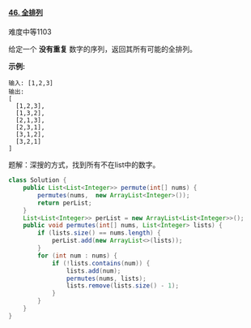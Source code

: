 #### [46. 全排列](https://leetcode-cn.com/problems/permutations/)

难度中等1103

给定一个 **没有重复** 数字的序列，返回其所有可能的全排列。

**示例:**

```
输入: [1,2,3]
输出:
[
  [1,2,3],
  [1,3,2],
  [2,1,3],
  [2,3,1],
  [3,1,2],
  [3,2,1]
]
```

题解：深搜的方式，找到所有不在list中的数字。

```java
class Solution {
    public List<List<Integer>> permute(int[] nums) {
        permutes(nums,  new ArrayList<Integer>());
        return perList;
    }
    List<List<Integer>> perList = new ArrayList<List<Integer>>();
    public void permutes(int[] nums, List<Integer> lists) {
        if (lists.size() == nums.length) {
            perList.add(new ArrayList<>(lists));
        }
        for (int num : nums) {
            if (!lists.contains(num)) {
                lists.add(num);
                permutes(nums, lists);
                lists.remove(lists.size() - 1);
            }
        }
    }
}
```

